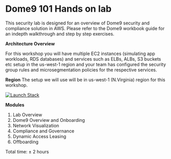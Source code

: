 
# Dome9 101 Hands on lab
This security lab is designed for an overview of Dome9 security and compliance solution in AWS. Please refer to the Dome9 workbook guide for an indepth walkthrough and step by step exercises.

<b>Architecture Overview</b>

For this workshop you will have multiple EC2 instances (simulating app workloads, RDS databases) and services such as ELBs, ALBs, S3 buckets etc setup in the us-west-1 region and your team has configured the security group rules and microsegmentation policies for the respective services.


<b>Region</b>
The setup we will use will be in us-west-1 (N.Virginia) region for this workshop.


[![Launch Stack](https://cdn.rawgit.com/buildkite/cloudformation-launch-stack-button-svg/master/launch-stack.svg)](
https://console.aws.amazon.com/cloudformation/home?region=us-east-1#/stacks/new?stackName=D9-Lab&templateURL=https://s3.amazonaws.com/cf-templates-1mqgad319u6vu-us-east-1/D9-Lab-CFT-Aug-2018.json)




<b>Modules</b>
1. Lab Overview 
2. Dome9 Overview and Onboarding
3.  Network Visualization 
4. Compliance and Governance
5. Dynamic Access Leasing
6. Offboarding

Total time: ± 2 hours
